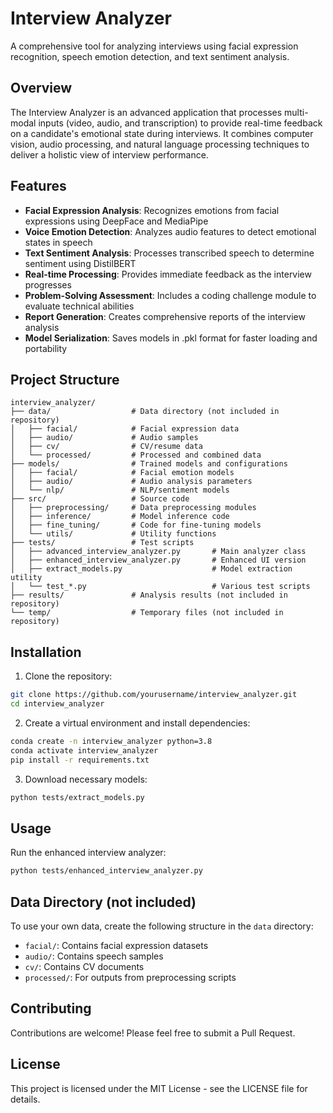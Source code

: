 # Interview Analyzer

A comprehensive tool for analyzing interviews using facial expression recognition, speech emotion detection, and text sentiment analysis.

## Overview

The Interview Analyzer is an advanced application that processes multi-modal inputs (video, audio, and transcription) to provide real-time feedback on a candidate's emotional state during interviews. It combines computer vision, audio processing, and natural language processing techniques to deliver a holistic view of interview performance.

## Features

- **Facial Expression Analysis**: Recognizes emotions from facial expressions using DeepFace and MediaPipe
- **Voice Emotion Detection**: Analyzes audio features to detect emotional states in speech
- **Text Sentiment Analysis**: Processes transcribed speech to determine sentiment using DistilBERT
- **Real-time Processing**: Provides immediate feedback as the interview progresses
- **Problem-Solving Assessment**: Includes a coding challenge module to evaluate technical abilities
- **Report Generation**: Creates comprehensive reports of the interview analysis
- **Model Serialization**: Saves models in .pkl format for faster loading and portability

## Project Structure

```
interview_analyzer/
├── data/                  # Data directory (not included in repository)
│   ├── facial/            # Facial expression data
│   ├── audio/             # Audio samples
│   ├── cv/                # CV/resume data
│   └── processed/         # Processed and combined data
├── models/                # Trained models and configurations
│   ├── facial/            # Facial emotion models
│   ├── audio/             # Audio analysis parameters
│   └── nlp/               # NLP/sentiment models
├── src/                   # Source code
│   ├── preprocessing/     # Data preprocessing modules
│   ├── inference/         # Model inference code
│   ├── fine_tuning/       # Code for fine-tuning models
│   └── utils/             # Utility functions
├── tests/                 # Test scripts
│   ├── advanced_interview_analyzer.py       # Main analyzer class
│   ├── enhanced_interview_analyzer.py       # Enhanced UI version
│   ├── extract_models.py                    # Model extraction utility
│   └── test_*.py                            # Various test scripts
├── results/               # Analysis results (not included in repository)
└── temp/                  # Temporary files (not included in repository)
```

## Installation

1. Clone the repository:
```bash
git clone https://github.com/yourusername/interview_analyzer.git
cd interview_analyzer
```

2. Create a virtual environment and install dependencies:
```bash
conda create -n interview_analyzer python=3.8
conda activate interview_analyzer
pip install -r requirements.txt
```

3. Download necessary models:
```bash
python tests/extract_models.py
```

## Usage

Run the enhanced interview analyzer:

```bash
python tests/enhanced_interview_analyzer.py
```

## Data Directory (not included)

To use your own data, create the following structure in the `data` directory:
- `facial/`: Contains facial expression datasets
- `audio/`: Contains speech samples
- `cv/`: Contains CV documents
- `processed/`: For outputs from preprocessing scripts

## Contributing

Contributions are welcome! Please feel free to submit a Pull Request.

## License

This project is licensed under the MIT License - see the LICENSE file for details.
